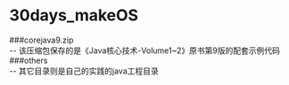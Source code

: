 # 30days_makeOS

###corejava9.zip <br/>
	-- 该压缩包保存的是《Java核心技术-Volume1~2》原书第9版的配套示例代码 <br/>
###others <br/>
    -- 其它目录则是自己的实践的java工程目录 <br/>
    
